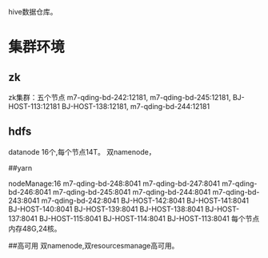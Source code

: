 hive数据仓库。

# 集群环境

## zk
zk集群：五个节点
m7-qding-bd-242:12181,
m7-qding-bd-245:12181,
BJ-HOST-113:12181
BJ-HOST-138:12181,
m7-qding-bd-244:12181

## hdfs
datanode 16个,每个节点14T。
双namenode，

##yarn

nodeManage:16
m7-qding-bd-248:8041
m7-qding-bd-247:8041
m7-qding-bd-246:8041
m7-qding-bd-245:8041
m7-qding-bd-244:8041
m7-qding-bd-243:8041
m7-qding-bd-242:8041
BJ-HOST-142:8041
BJ-HOST-141:8041
BJ-HOST-140:8041
BJ-HOST-139:8041
BJ-HOST-138:8041
BJ-HOST-137:8041
BJ-HOST-115:8041
BJ-HOST-114:8041
BJ-HOST-113:8041
每个节点内存48G,24核。

##高可用
双namenode,双resourcesmanage高可用。
